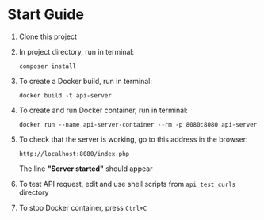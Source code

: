 # Start Guide

1) Clone this project

2) In project directory, run in terminal: 
   
   ```shell
   composer install
   ```
3. To create a Docker build, run in terminal:
   
   ```shell
   docker build -t api-server .
   ```

4. To create and run Docker container, run in terminal:
   
   ```shell
   docker run --name api-server-container --rm -p 8080:8080 api-server
   ```

5. To check that the server is working, go to this address in the browser:
   
   ```url
   http://localhost:8080/index.php
   ```
   
   The line **"Server started"** should appear

6. To test API request, edit and use shell scripts from `api_test_curls` directory

7. To stop Docker container, press `Ctrl+C`
